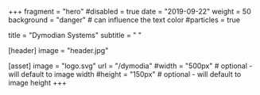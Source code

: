 +++
fragment = "hero"
#disabled = true
date = "2019-09-22"
weight = 50
background = "danger" # can influence the text color
#particles = true

title = "Dymodian Systems"
subtitle = " "

[header]
  image = "header.jpg"

[asset]
  image = "logo.svg"
  url = "/dymodia"
  #width = "500px" # optional - will default to image width
  #height = "150px" # optional - will default to image height
+++

